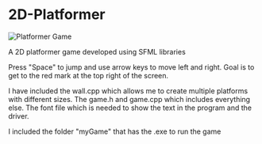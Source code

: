 # 2D-Platformer
<img src="https://github.com/Davidwk123/sfml-mini-platformer-game/assets/74224822/b813cf36-00d3-4f7d-bada-f0b59b6ffd28" alt="Platformer Game">

A 2D platformer game developed using SFML libraries

Press "Space" to jump and use arrow keys to move left and right. Goal is to get to the red mark at the top right of the screen.

I have included the wall.cpp which allows me to create multiple platforms with different sizes. The game.h and game.cpp which includes everything else. The font file which is needed to show the text in the program and the driver. 

I included the folder "myGame" that has the .exe to run the game
